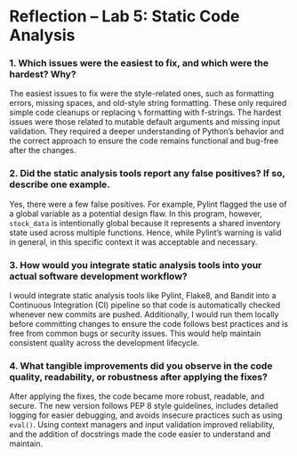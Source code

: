 # Reflection – Lab 5: Static Code Analysis

### 1. Which issues were the easiest to fix, and which were the hardest? Why?
The easiest issues to fix were the style-related ones, such as formatting errors, missing spaces, and old-style 
string formatting. These only required simple code cleanups or replacing `%` formatting with f-strings. The 
hardest issues were those related to mutable default arguments and missing input validation. They required 
a deeper understanding of Python’s behavior and the correct approach to ensure the code remains functional 
and bug-free after the changes.

### 2. Did the static analysis tools report any false positives? If so, describe one example.
Yes, there were a few false positives. For example, Pylint flagged the use of a global variable as a potential 
design flaw. In this program, however, `stock_data` is intentionally global because it represents a shared 
inventory state used across multiple functions. Hence, while Pylint’s warning is valid in general, in this 
specific context it was acceptable and necessary.

### 3. How would you integrate static analysis tools into your actual software development workflow?
I would integrate static analysis tools like Pylint, Flake8, and Bandit into a Continuous Integration (CI) 
pipeline so that code is automatically checked whenever new commits are pushed. Additionally, I would run 
them locally before committing changes to ensure the code follows best practices and is free from common 
bugs or security issues. This would help maintain consistent quality across the development lifecycle.

### 4. What tangible improvements did you observe in the code quality, readability, or robustness after applying the fixes?
After applying the fixes, the code became more robust, readable, and secure. The new version follows 
PEP 8 style guidelines, includes detailed logging for easier debugging, and avoids insecure practices such 
as using `eval()`. Using context managers and input validation improved reliability, and the addition of 
docstrings made the code easier to understand and maintain.
